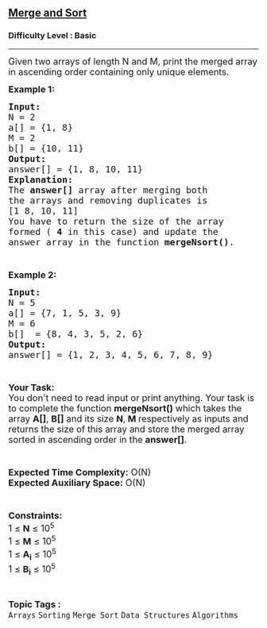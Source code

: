 <h2><a href="https://www.geeksforgeeks.org/problems/merge-and-sort5821/1">Merge and Sort</a></h2><h3>Difficulty Level : Basic</h3><hr><div class="problems_problem_content__Xm_eO"><p><span style="font-size:18px">Given two arrays of length N and M, print the merged array in ascending order containing only unique elements.</span></p>

<p><span style="font-size:18px"><strong>Example 1:</strong></span></p>

<pre><span style="font-size:18px"><strong>Input:</strong>
N = 2
a[] = {1, 8}
M = 2
b[] = {10, 11}
<strong>Output:</strong>
answer[] = {1, 8, 10, 11}
<strong>Explanation:</strong>
The <strong>answer[]</strong> array after merging both
the arrays and removing duplicates is
[1 8, 10, 11]
You have to return the size of the array
formed ( <strong>4</strong> in this case) and update the
answer array in the function <strong>mergeNsort()</strong>.</span></pre>

<p>&nbsp;</p>

<p><span style="font-size:18px"><strong>Example 2:</strong></span></p>

<pre><span style="font-size:18px"><strong>Input:</strong>
N = 5
a[] = {7, 1, 5, 3, 9}
M = 6
b[]  = {8, 4, 3, 5, 2, 6}
<strong>Output:</strong>
answer[] = {1, 2, 3, 4, 5, 6, 7, 8, 9} </span></pre>

<p>&nbsp;</p>

<p><span style="font-size:18px"><strong>Your Task:&nbsp;&nbsp;</strong><br>
You don't need to read input or print anything. Your task is to complete the function&nbsp;<strong>mergeNsort()</strong>&nbsp;which takes the array <strong>A[]</strong>, <strong>B[]</strong> and its size <strong>N</strong>,<strong> M </strong>respectively as inputs and returns the size of this array and store the merged array sorted in ascending order in the <strong>answer[]</strong>.</span></p>

<p>&nbsp;</p>

<p><span style="font-size:18px"><strong>Expected Time Complexity:</strong> O(N)<br>
<strong>Expected Auxiliary Space:</strong> O(N)</span></p>

<p>&nbsp;</p>

<p><span style="font-size:18px"><strong>Constraints:</strong><br>
1 ≤ <strong>N</strong> ≤ 10<sup>5</sup><br>
1 ≤ <strong>M</strong> ≤ 10<sup>5</sup><br>
1 ≤ <strong>A<sub>i</sub></strong> ≤ 10<sup>5</sup><br>
1 ≤ <strong>B<sub>i</sub></strong> ≤ 10<sup>5</sup></span></p>
</div><br><p><span style=font-size:18px><strong>Topic Tags : </strong><br><code>Arrays</code>&nbsp;<code>Sorting</code>&nbsp;<code>Merge Sort</code>&nbsp;<code>Data Structures</code>&nbsp;<code>Algorithms</code>&nbsp;
